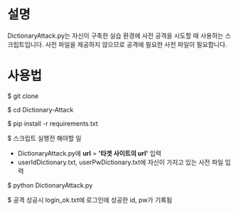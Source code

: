 # 설명
DictionaryAttack.py는 자신이 구축한 실습 환경에 사전 공격을 시도할 때 사용하는 스크립트입니다.
사전 파일을 제공하지 않으므로 공격에 필요한 사전 파일이 필요합니다.

# 사용법
$ git clone 

$ cd Dictionary-Attack

$ pip install -r requirements.txt

$ 스크립트 실행전 해야할 일
* DictionaryAttack.py에 **url** = **'타겟 사이트의 url'** 입력
* userIdDictionary.txt, userPwDictionary.txt에 자신이 가지고 있는 사전 파일 입력

$ python DictionaryAttack.py

$ 공격 성공시 login_ok.txt에 로그인에 성공한 id, pw가 기록됨
